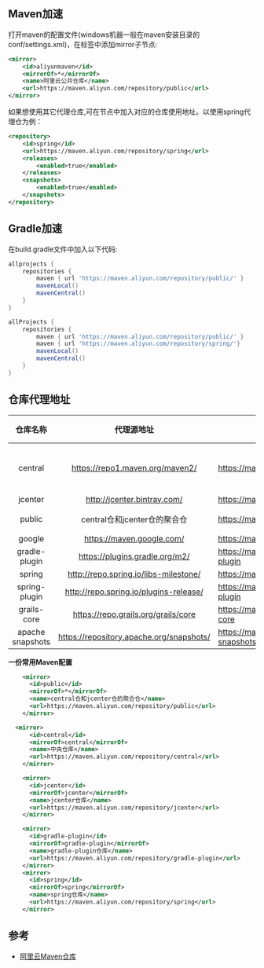 ## Maven加速
打开maven的配置文件(windows机器一般在maven安装目录的conf/settings.xml)，在<mirrors></mirrors>标签中添加mirror子节点:

```xml
<mirror>
    <id>aliyunmaven</id>
    <mirrorOf>*</mirrorOf>
    <name>阿里云公共仓库</name>
    <url>https://maven.aliyun.com/repository/public</url>
</mirror>
```

如果想使用其它代理仓库,可在<repositories></repositories>节点中加入对应的仓库使用地址。以使用spring代理仓为例：

```xml
<repository>
    <id>spring</id>
    <url>https://maven.aliyun.com/repository/spring</url>
    <releases>
        <enabled>true</enabled>
    </releases>
    <snapshots>
        <enabled>true</enabled>
    </snapshots>
</repository>
```

## Gradle加速

在build.gradle文件中加入以下代码:

```gradle
allprojects {
    repositories {
        maven { url 'https://maven.aliyun.com/repository/public/' }
        mavenLocal()
        mavenCentral()
    }
}
```

```gradle
allProjects {
    repositories {
        maven { url 'https://maven.aliyun.com/repository/public/' }
        maven { url 'https://maven.aliyun.com/repository/spring/'}
        mavenLocal()
        mavenCentral()
    }
}
```

## 仓库代理地址
| 仓库名称 | 代理源地址 | 使用地址 | 说明 |
|:----------:|:-------------:| ------ | :------: |
| central |  https://repo1.maven.org/maven2/ | https://maven.aliyun.com/repository/central | 中央仓库 |
| jcenter |  http://jcenter.bintray.com/   |   https://maven.aliyun.com/repository/jcenter |  |
| public | 	central仓和jcenter仓的聚合仓 |  https://maven.aliyun.com/repository/public | 常用 |
| google | https://maven.google.com/ | https://maven.aliyun.com/repository/google |  |
| gradle-plugin	 | https://plugins.gradle.org/m2/ | https://maven.aliyun.com/repository/gradle-plugin |  |
| spring | http://repo.spring.io/libs-milestone/ | https://maven.aliyun.com/repository/spring |  |
| spring-plugin	 | http://repo.spring.io/plugins-release/ | https://maven.aliyun.com/repository/spring-plugin |  |
| grails-core | https://repo.grails.org/grails/core | https://maven.aliyun.com/repository/grails-core |  |
| apache snapshots	 | https://repository.apache.org/snapshots/ | https://maven.aliyun.com/repository/apache-snapshots |  |


**一份常用Maven配置**

```xml
    <mirror>
      <id>public</id>
      <mirrorOf>*</mirrorOf>
      <name>central仓和jcenter仓的聚合仓</name>
      <url>https://maven.aliyun.com/repository/public</url>
    </mirror>

  <mirror>
      <id>central</id>
      <mirrorOf>central</mirrorOf>
      <name>中央仓库</name>
      <url>https://maven.aliyun.com/repository/central</url>
    </mirror>

    <mirror>
      <id>jcenter</id>
      <mirrorOf>jcenter</mirrorOf>
      <name>jcenter仓库</name>
      <url>https://maven.aliyun.com/repository/jcenter</url>
    </mirror>

    <mirror>
      <id>gradle-plugin</id>
      <mirrorOf>gradle-plugin</mirrorOf>
      <name>gradle-plugin仓库</name>
      <url>https://maven.aliyun.com/repository/gradle-plugin</url>
    </mirror>
    <mirror>
      <id>spring</id>
      <mirrorOf>spring</mirrorOf>
      <name>spring仓库</name>
      <url>https://maven.aliyun.com/repository/spring</url>
    </mirror>
```


## 参考
- [阿里云Maven仓库](https://help.aliyun.com/document_detail/102512.html?spm=a2c40.aliyun_maven_repo.0.0.36183054treBkX)